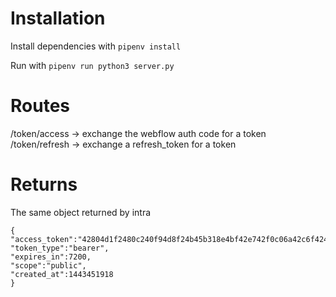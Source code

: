 # Installation
Install dependencies with `pipenv install`

Run with `pipenv run python3 server.py`

# Routes
/token/access -> exchange the webflow auth code for a token
/token/refresh -> exchange a refresh_token for a token

# Returns
The same object returned by intra
```
{
"access_token":"42804d1f2480c240f94d8f24b45b318e4bf42e742f0c06a42c6f4242787af42d",
"token_type":"bearer",
"expires_in":7200,
"scope":"public",
"created_at":1443451918
}
```

